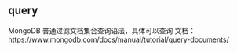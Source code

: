 ## query

MongoDB 普通过滤文档集合查询语法，具体可以查询 文档：https://www.mongodb.com/docs/manual/tutorial/query-documents/
